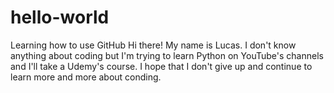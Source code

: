 # hello-world
Learning how to use GitHub
Hi there!
My name is Lucas. 
I don't know anything about coding but I'm trying to learn Python on YouTube's channels and I'll take a Udemy's course.
I hope that I don't give up and continue to learn more and more about conding.
